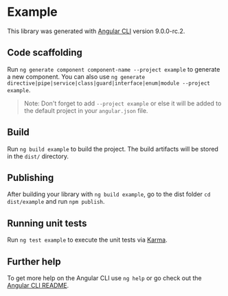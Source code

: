 # Example

This library was generated with [Angular CLI](https://github.com/angular/angular-cli) version 9.0.0-rc.2.

## Code scaffolding

Run `ng generate component component-name --project example` to generate a new component. You can also use `ng generate directive|pipe|service|class|guard|interface|enum|module --project example`.
> Note: Don't forget to add `--project example` or else it will be added to the default project in your `angular.json` file. 

## Build

Run `ng build example` to build the project. The build artifacts will be stored in the `dist/` directory.

## Publishing

After building your library with `ng build example`, go to the dist folder `cd dist/example` and run `npm publish`.

## Running unit tests

Run `ng test example` to execute the unit tests via [Karma](https://karma-runner.github.io).

## Further help

To get more help on the Angular CLI use `ng help` or go check out the [Angular CLI README](https://github.com/angular/angular-cli/blob/master/README.md).
